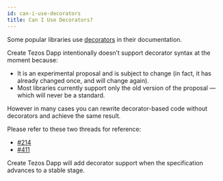 ```yaml
---
id: can-i-use-decorators
title: Can I Use Decorators?
---
```


Some popular libraries use [decorators](https://medium.com/google-developers/exploring-es7-decorators-76ecb65fb841) in their documentation.

Create Tezos Dapp intentionally doesn’t support decorator syntax at the moment because:

- It is an experimental proposal and is subject to change (in fact, it has already changed once, and will change again).
- Most libraries currently support only the old version of the proposal — which will never be a standard.

However in many cases you can rewrite decorator-based code without decorators and achieve the same result.

Please refer to these two threads for reference:

- [#214](https://github.com/waylad/create-tezos-dapp/issues/214)
- [#411](https://github.com/waylad/create-tezos-dapp/issues/411)

Create Tezos Dapp will add decorator support when the specification advances to a stable stage.
